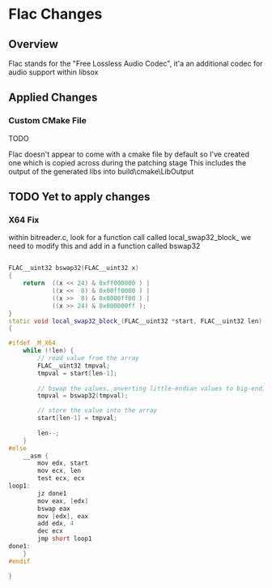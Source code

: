 # Flac Changes

## Overview

Flac stands for the "Free Lossless Audio Codec", it'a an additional codec for audio support within libsox

## Applied Changes

### Custom CMake File

TODO

Flac doesn't appear to come with a cmake file by default
so I've created one which is copied across during the patching stage
This includes the output of the generated libs into build\cmake\LibOutput


## TODO Yet to apply changes

### X64 Fix

within bitreader.c, look for a function call called local_swap32_block_
we need to modify this and add in a function called bswap32


```C++

FLAC__uint32 bswap32(FLAC__uint32 x)
{
	return  ((x << 24) & 0xff000000 ) |
			((x <<  8) & 0x00ff0000 ) |
			((x >>  8) & 0x0000ff00 ) |
			((x >> 24) & 0x000000ff );
}
static void local_swap32_block_(FLAC__uint32 *start, FLAC__uint32 len)
{

#ifdef _M_X64
	while (!len) {
		// read value from the array
		FLAC__uint32 tmpval; 
		tmpval = start[len-1];
		
		// bswap the values, onverting little-endian values to big-endian format
		tmpval = bswap32(tmpval);

		// store the value into the array
		start[len-1] = tmpval;
		
		len--;
	}
#else
	__asm {
		mov edx, start
		mov ecx, len
		test ecx, ecx
loop1:
		jz done1
		mov eax, [edx]
		bswap eax
		mov [edx], eax
		add edx, 4
		dec ecx
		jmp short loop1
done1:
	}
#endif

}

```
